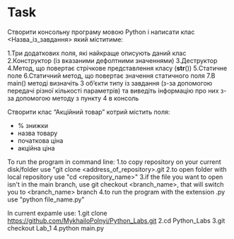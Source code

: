 # Task
Створити консольну програму мовою Python і написати клас <Назва_із_завдання> який міститиме:

1.Три додаткових поля, які найкраще описують даний клас    
2.Конструктор (із вказаними дефолтними значеннями)
3.Деструктор
4.Метод, що повертає стрічкове представлення класу (__str__())
5.Статичне поле
6.Статичний метод, що повертає значення статичного поля
7.В main() методі визначіть 3 об’єкти типу із завдання (з-за допомогою передачі різної кількості параметрів) та виведіть інформацію про них з-за допомогою методу з пункту 4 в консоль

Створити клас “Акційний товар” котрий містить поля:
- % знижки
- назва товару
- початкова ціна
- акційна ціна


To run the program in command line:
1.to copy repository on your current disk/folder use "git clone <address_of_repository>.git
2.to open folder with local repository use "cd <repository_name>"
3.if the file you want to open isn't in the main branch, use git checkout <branch_name>, that will switch you to <branch_name> branch
4.to run the program with the extension .py use "python file_name.py"

In current expamle use:
1.git clone https://github.com/MykhailoPolnyi/Python_Labs.git
2.cd Python_Labs
3.git checkout Lab_1
4.python main.py